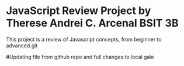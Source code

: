 
# JavaScript Review Project by Therese Andrei C. Arcenal BSIT 3B
This project is a review  of Javascript concepts, from beginner to advanced.git 

#Updating file from github repo and full changes to local
gale

